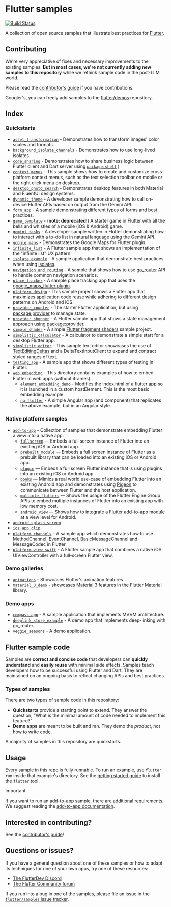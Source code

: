 # Flutter samples

[![Build Status](https://github.com/flutter/samples/workflows/Main%20Branch%20CI/badge.svg)](https://github.com/flutter/samples/actions?workflow=Main%20Branch%20CI)

A collection of open source samples that illustrate best practices for
[Flutter].

## Contributing

We're very appreciative of fixes and necessary improvements to the existing samples. **But in most cases, we're not currently adding new samples to this repository** while we rethink sample code in the post-LLM world.

Please read the [contributor's guide] if you have contributions.

Googler's, you can freely add samples to the [flutter/demos] repository.

## Index

### Quickstarts

* [`asset_transformation`] - Demonstrates how to transform images' color scales and formats. 
* [`background_isolate_channels`] - Demonstrates how to use long-lived isolates.
* [`code_sharing`] - Demonstrates how to share business logic between Flutter client and Dart server using [`package:shelf`] )
* [`context_menus`] - This sample shows how to create and customize cross-platform context menus, such as the text selection toolbar on mobile or the right click menu on desktop.
* [`desktop_photo_search`] - Demonstrates desktop features in both Material and FluentUI design systems.
* [`dynamic_theme`] - A developer sample demonstrating how to call on-device Flutter APIs based on output from the Gemini API.
* [`form_app`] - A sample demonstrating different types of forms and best practices.
* [`game_template`] - (**note: deprecated!**) A starter game in Flutter with all the bells and whistles of a mobile (iOS & Android) game.
* [`gemini_tasks`] - A developer sample written in Flutter demonstrating how to interact with a to-do list in natural language using the Gemini API.
* [`google_maps`] - Demonstrates the Google Maps for Flutter plugin.
* [`infinite_list`] - A Flutter sample app that shows an implementation of the "infinite list" UX pattern.
* [`isolate_example`] - A sample application that demonstrate best practices when using [isolates].
* [`navigation_and_routing`] - A sample that shows how to use [go_router] API to handle common navigation scenarios.
* [`place_tracker`] - A sample place tracking app that uses the [google_maps_flutter plugin].
* [`platform_design`] - This sample project shows a Flutter app that maximizes application code reuse while adhering to different design patterns on Android and iOS.
* [`provider_counter`] - The starter Flutter application, but using [package:provider] to manage state.
* [`provider_shopper`] - A Flutter sample app that shows a state management approach using [package:provider].
* [`simple_shader`] - A simple [Flutter fragment shaders] sample project.
* [`simplistic_calculator`] - A calculator to demonstrate a simple start for a desktop Flutter app.
* [`simplistic_editor`] - This sample text editor showcases the use of [TextEditingDeltas] and a DeltaTextInputClient to expand and contract styled ranges of text.
* [`testing_app`] - A sample app that shows different types of testing in Flutter.
* [`web_embedding`] - This directory contains examples of how to embed Flutter in web apps (without iframes).
  * [`element_embedding_demo`] - Modifies the index.html of a flutter app so it is launched in a custom hostElement. This is the most basic embedding example.
  * [`ng-flutter`] - A simple Angular app (and component) that replicates the above example, but in an Angular style.

### Native platform samples

* [`add-to-app`] - Collection of samples that demonstrate embedding Flutter a view into a native app.
  * [`fullscreen`] — Embeds a full screen instance of
  Flutter into an existing iOS or Android app.
  * [`prebuilt_module`] — Embeds a full screen
  instance of Flutter as a prebuilt library that can be loaded into an existing
  iOS or Android app.
  * [`plugin`] — Embeds a full screen Flutter instance that
  is using plugins into an existing iOS or Android app.
  * [`books`] — Mimics a real world use-case of embedding Flutter into an
  existing Android app and demonstrates using [Pigeon] to communicate between Flutter and
  the host application.
  * [`multiple_flutters`] — Shows the usage of the Flutter
  Engine Group APIs to embed multiple instances of Flutter into an existing app
  with low memory cost.
  * [`android_view`] — Shows how to integrate a Flutter
  add-to-app module at a view level for Android.
* [`android_splash_screen`]
* [`ios_app_clip`]
* [`platform_channels`] - A sample app which demonstrates how to use MethodChannel, EventChannel, BasicMessageChannel and MessageCodec in Flutter.
* [`platform_view_swift`] - A Flutter sample app that combines a native iOS UIViewController with a full-screen Flutter view.

### Demo galleries

* [`animations`] - Showcases Flutter's animation features
* [`material_3_demo`] - showcases [Material 3] features in the Flutter Material library.

### Demo apps

* [`compass_app`] - A sample application that implements MVVM architecture.
* [`deeplink_store_example`] - A demo app that implements deep-linking with go_router.
* [`veggie_seasons`] - A demo application.

## Flutter sample code

Samples are **correct and concise code** that developers 
can **quickly understand** and **easily reuse** with minimal side effects. 
Samples teach developers how to be successful using Flutter and Dart. 
They are maintained on an ongoing basis 
to reflect changing APIs and best practices.

### Types of samples

There are two types of sample code in this repository:

* **Quickstarts** provide a starting point to extend. They answer the question,
  "What is the minimal amount of code needed to implement this feature?"
* **Demo apps** are meant to be built and ran. They demo the _product_, 
   not how to write code.

A majority of samples in this repository are quickstarts.

## Usage

Every sample in this repo is fully runnable. To run an example, 
use `flutter run` inside that example's directory. 
See the [getting started guide] to install the `flutter` tool.

> [!IMPORTANT]  
> If you want to run an add-to-app sample, there are additional requirements.
> We suggest reading the [add-to-app documentation].

## Interested in contributing?

See the [contributor's guide]!

## Questions or issues?

If you have a general question about one of these samples or how to adapt its
techniques for one of your own apps, try one of these resources:

* [The FlutterDev Discord]
* [The Flutter Community forum]

If you run into a bug in one of the samples, please file an issue in the
[`flutter/samples` issue tracker].


[`asset_transformation`]: ./asset_transformation
[`background_isolate_channels`]: ./background_isolate_channels
[`code_sharing`]: ./code_sharing
[`context_menus`]: ./context_menus
[`desktop_photo_search`]: ./desktop_photo_search
[`dynamic_theme`]: ./dynamic_theme
[`form_app`]: ./form_app
[`game_template`]: ./game_template
[`gemini_tasks`]: ./gemini_tasks
[`google_maps`]: ./google_maps
[`infinite_list`]: ./infinite_list
[`isolate_example`]: ./isolate_example
[`navigation_and_routing`]: ./navigation_and_routing
[`place_tracker`]: ./place_tracker
[`platform_design`]: ./platform_design
[`provider_counter`]: ./provider_counter
[`provider_shopper`]: ./provider_shopper
[`simple_shader`]: ./simple_shader
[`simplistic_calculator`]: ./simplistic_calculator
[`simplistic_editor`]: ./simplistic_editor
[`testing_app`]: ./testing_app
[`web_embedding`]: ./web_embedding
[`element_embedding_demo`]: ./web_embedding/element_embedding_demo
[`ng-flutter`]: ./web_embedding/ng-flutter
[`add-to-app`]: ./add_to_app
[`fullscreen`]: ./add_to_app/fullscreen
[`prebuilt_module`]: ./add_to_app/prebuilt_module
[`plugin`]: ./add_to_app/plugin
[`books`]: ./add_to_app/books
[`multiple_flutters`]: ./add_to_app/multiple_flutters
[`android_view`]: ./add_to_app/android_view
[`android_splash_screen`]: ./android_splash_screen
[`ios_app_clip`]: ./ios_app_clip
[`platform_channels`]: ./platform_channels
[`platform_view_swift`]: ./platform_view_swift
[`animations`]: ./animations
[`material_3_demo`]: ./material_3_demo
[`compass_app`]: ./compass_app
[`deeplink_store_example`]: ./deeplink_store_example
[`veggie_seasons`]: ./veggieseasons

[Flutter]: https://flutter.dev
[getting started guide]: https://docs.flutter.dev/get-started/install
[add-to-app documentation]: https://docs.flutter.dev/add-to-app
[isolates]: https://api.dart.dev/dart-isolate/Isolate-class.html
[Material 3]: https://m3.material.io
[go_router]: https://pub.dev/packages/go_router
[google_maps_flutter plugin]: https://github.com/flutter/plugins/tree/master/packages/google_maps_flutter
[package:provider]: https://pub.dev/packages/provider
[Flutter fragment shaders]: https://docs.flutter.dev/development/ui/advanced/shaders
[TextEditingDeltas]: https://api.flutter.dev/flutter/services/TextEditingDelta-class.html
[Pigeon]: https://pub.dev/packages/pigeon
[`package:shelf`]: https://pub.dev/packages/shelf
[svn]: https://subversion.apache.org/
[partial clone]: https://github.blog/2020-12-21-get-up-to-speed-with-partial-clone-and-shallow-clone/
[contributor's guide]: CONTRIBUTING.md
[The FlutterDev Discord]: https://discord.gg/rflutterdev
[The Flutter Community forum]: https://forum.itsallwidgets.com/latest
[`flutter/samples` issue tracker]: https://github.com/flutter/samples/issues
[flutter/demos]: https://github.com/flutter/demos

